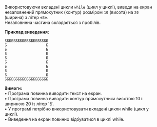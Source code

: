 Використовуючи вкладені цикли `while` (цикл у циклі), виведи на екран незаповнений прямокутник (контур) розміром `10` (висота) на `20` (ширина) з літер «`Б`».  
Незаповнена частина складається з пробілів.

**Приклад виведення:**
```
ББББББББББББББББББББ
Б                  Б
Б                  Б
Б                  Б
Б                  Б
Б                  Б
Б                  Б
Б                  Б
Б                  Б
ББББББББББББББББББББ
```

**Вимоги:**  
• Програма повинна виводити текст на екран.  
• Програма повинна виводити контур прямокутника висотою 10 і шириною 20 із літер 'Б'.  
• У програмі потрібно використовувати вкладені цикли while (цикл у циклі).  
• Виведення на екран повинно відбуватися в циклі while.